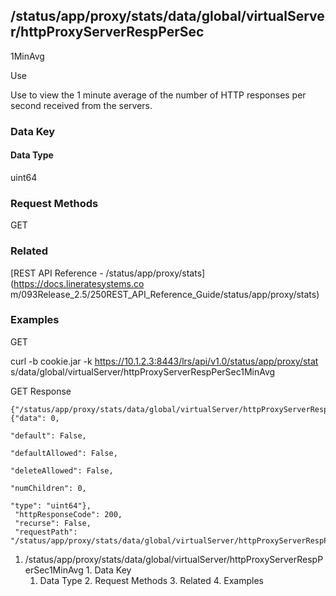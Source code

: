 ## /status/app/proxy/stats/data/global/virtualServer/httpProxyServerRespPerSec
1MinAvg

Use

Use to view the 1 minute average of the number of HTTP responses per second
received from the servers.

### Data Key

#### Data Type

uint64

### Request Methods

GET

### Related

[REST API Reference - /status/app/proxy/stats](https://docs.lineratesystems.co
m/093Release_2.5/250REST_API_Reference_Guide/status/app/proxy/stats)

### Examples

GET

curl -b cookie.jar -k https://10.1.2.3:8443/lrs/api/v1.0/status/app/proxy/stat
s/data/global/virtualServer/httpProxyServerRespPerSec1MinAvg

GET Response

    
    {"/status/app/proxy/stats/data/global/virtualServer/httpProxyServerRespPerSec1MinAvg": {"data": 0,
                                                                                          "default": False,
                                                                                          "defaultAllowed": False,
                                                                                          "deleteAllowed": False,
                                                                                          "numChildren": 0,
                                                                                          "type": "uint64"},
     "httpResponseCode": 200,
     "recurse": False,
     "requestPath": "/status/app/proxy/stats/data/global/virtualServer/httpProxyServerRespPerSec1MinAvg"}
    

  1. /status/app/proxy/stats/data/global/virtualServer/httpProxyServerRespPerSec1MinAvg
    1. Data Key
      1. Data Type
    2. Request Methods
    3. Related
    4. Examples

